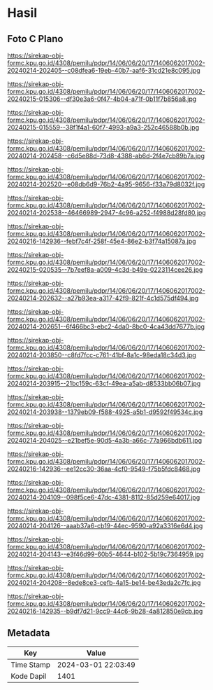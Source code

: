 # Hasil

## Foto C Plano

https://sirekap-obj-formc.kpu.go.id/4308/pemilu/pdpr/14/06/06/20/17/1406062017002-20240214-202405--c08dfea6-19eb-40b7-aaf6-31cd21e8c095.jpg

https://sirekap-obj-formc.kpu.go.id/4308/pemilu/pdpr/14/06/06/20/17/1406062017002-20240215-015306--df30e3a6-0f47-4b04-a71f-0b11f7b856a8.jpg

https://sirekap-obj-formc.kpu.go.id/4308/pemilu/pdpr/14/06/06/20/17/1406062017002-20240215-015559--38f1f4a1-60f7-4993-a9a3-252c46588b0b.jpg

https://sirekap-obj-formc.kpu.go.id/4308/pemilu/pdpr/14/06/06/20/17/1406062017002-20240214-202458--c6d5e88d-73d8-4388-ab6d-2f4e7cb89b7a.jpg

https://sirekap-obj-formc.kpu.go.id/4308/pemilu/pdpr/14/06/06/20/17/1406062017002-20240214-202520--e08db6d9-76b2-4a95-9656-f33a79d8032f.jpg

https://sirekap-obj-formc.kpu.go.id/4308/pemilu/pdpr/14/06/06/20/17/1406062017002-20240214-202538--46466989-2947-4c96-a252-f4988d28fd80.jpg

https://sirekap-obj-formc.kpu.go.id/4308/pemilu/pdpr/14/06/06/20/17/1406062017002-20240216-142936--febf7c4f-258f-45e4-86e2-b3f74a15087a.jpg

https://sirekap-obj-formc.kpu.go.id/4308/pemilu/pdpr/14/06/06/20/17/1406062017002-20240215-020535--7b7eef8a-a009-4c3d-b49e-0223114cee26.jpg

https://sirekap-obj-formc.kpu.go.id/4308/pemilu/pdpr/14/06/06/20/17/1406062017002-20240214-202632--a27b93ea-a317-42f9-821f-4c1d575df494.jpg

https://sirekap-obj-formc.kpu.go.id/4308/pemilu/pdpr/14/06/06/20/17/1406062017002-20240214-202651--6f466bc3-ebc2-4da0-8bc0-4ca43dd7677b.jpg

https://sirekap-obj-formc.kpu.go.id/4308/pemilu/pdpr/14/06/06/20/17/1406062017002-20240214-203850--c8fd7fcc-c761-41bf-8a1c-98eda18c34d3.jpg

https://sirekap-obj-formc.kpu.go.id/4308/pemilu/pdpr/14/06/06/20/17/1406062017002-20240214-203915--21bc159c-63cf-49ea-a5ab-d8533bb06b07.jpg

https://sirekap-obj-formc.kpu.go.id/4308/pemilu/pdpr/14/06/06/20/17/1406062017002-20240214-203938--1379eb09-f588-4925-a5b1-d9592f49534c.jpg

https://sirekap-obj-formc.kpu.go.id/4308/pemilu/pdpr/14/06/06/20/17/1406062017002-20240214-204025--e21bef5e-90d5-4a3b-a66c-77a966bdb611.jpg

https://sirekap-obj-formc.kpu.go.id/4308/pemilu/pdpr/14/06/06/20/17/1406062017002-20240216-142936--ee12cc30-36aa-4cf0-9549-f75b5fdc8468.jpg

https://sirekap-obj-formc.kpu.go.id/4308/pemilu/pdpr/14/06/06/20/17/1406062017002-20240214-204109--098f5ce6-47dc-4381-8112-85d259e64017.jpg

https://sirekap-obj-formc.kpu.go.id/4308/pemilu/pdpr/14/06/06/20/17/1406062017002-20240214-204126--aaab37a6-cb19-44ec-9590-a92a3316e6d4.jpg

https://sirekap-obj-formc.kpu.go.id/4308/pemilu/pdpr/14/06/06/20/17/1406062017002-20240214-204143--e3f46d99-60b5-4644-b102-5b19c7364959.jpg

https://sirekap-obj-formc.kpu.go.id/4308/pemilu/pdpr/14/06/06/20/17/1406062017002-20240214-204208--8ede8ce3-cefb-4a15-be14-be43eda2c7fc.jpg

https://sirekap-obj-formc.kpu.go.id/4308/pemilu/pdpr/14/06/06/20/17/1406062017002-20240216-142935--b9df7d21-9cc9-44c6-9b28-4a812850e9cb.jpg


## Metadata

| Key        | Value               |
| ---------- | ------------------- |
| Time Stamp | 2024-03-01 22:03:49 |
| Kode Dapil | 1401                |



